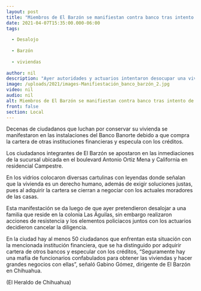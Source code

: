 ```yaml
---
layout: post
title: "Miembros de El Barzón se manifiestan contra banco tras intento de desalojo"
date: 2021-04-07T15:35:00.000-06:00
tags:
  
  - Desalojo
  
  - Barzón
  
  - viviendas
  
author: nil
description: "Ayer autoridades y actuarios intentaron desocupar una vivienda en la colonia Las Águilas, por lo que hoy, los manifestantes se apostaron a las afueras de Banorte para exigir una solución justa al asunto"
image: /uploads/2021/images-Manifiestación_banco_barzón_2.jpg
video: nil
audio: nil
alt: Miembros de El Barzón se manifiestan contra banco tras intento de desalojo
front: false
section: Local
---
```


Decenas de ciudadanos que luchan por conservar su vivienda se manifestaron en las instalaciones del Banco Banorte debido a que compra la cartera de otras instituciones financieras y especula con los créditos.

Los ciudadanos integrantes de El Barzón se apostaron en las inmediaciones de la sucursal ubicada en el boulevard Antonio Ortiz Mena y California en residencial Campestre.

En los vidrios colocaron diversas cartulinas con leyendas donde señalan que la vivienda es un derecho humano, además de exigir soluciones justas, pues al adquirir la cartera se cierran a negociar con los actuales moradores de las casas.

Esta manifestación se da luego de que ayer pretendieron desalojar a una familia que reside en la colonia Las Águilas, sin embargo realizaron acciones de resistencia y los elementos policiacos juntos con los actuarios decidieron cancelar la diligencia.

En la ciudad hay al menos 50 ciudadanos que enfrentan esta situación con la mencionada institución financiera, que se ha distinguido por adquirir cartera de otros bancos y especular con los créditos, “Seguramente hay una mafia de funcionarios confabulados para obtener las viviendas y hacer grandes negocios con ellas”, señaló Gabino Gómez, dirigente de El Barzón en Chihuahua.

(El Heraldo de Chihuahua)